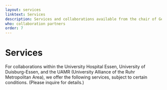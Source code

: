 ```yaml
---
layout: services
linktext: Services
description: Services and collaborations available from the chair of Genome informatics
who: collaboration partners
order: 7
---
```


# Services

For collaborations within the University Hospital Essen, University of Duisburg-Essen, and the UAMR (University Alliance of the Ruhr Metropolitan Area), we offer the following services, subject to certain conditions.
(Please inquire for details.)

